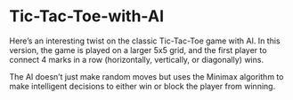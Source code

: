 # Tic-Tac-Toe-with-AI
Here’s an interesting twist on the classic Tic-Tac-Toe game with AI. In this version, the game is played on a larger 5x5 grid, and the first player to connect 4 marks in a row (horizontally, vertically, or diagonally) wins.

The AI doesn’t just make random moves but uses the Minimax algorithm to make intelligent decisions to either win or block the player from winning.
